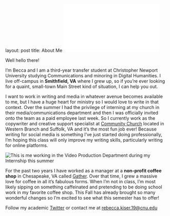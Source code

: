 
layout: post
title: About Me
![Profile Picture](rebeccakiser.github.io/images/profile.md)

Well hello there! 

I’m Becca and I am a third-year transfer student at Christopher Newport University studying Communications and minoring in Digital Humanities. I live off-campus in **Smithfield, VA** where I grew up, so if you’re ever looking for a quaint, small-town Main Street kind of situation, I can help you out. 

I want to work in writing and media in whatever avenue becomes available to me, but I have a huge heart for ministry so I would love to write in that context. Over the summer I had the privilege of interning at my church in their media/communications department and then I was officially invited onto the team as a paid employee last week. So I currently work as the copywriter and creative support specialist at [Community Church](https://community.church/) located in Western Branch and Suffolk, VA and it’s the most fun job ever! Because writing for social media is something I’ve just started doing professionally, I’m hoping this class will only improve my writing skills, particularly writing for online platforms. 

![This is me working in the Video Production Department during my Internship this summer](rebeccakiser.github.io/images/IMG_4272.JPG)

For the past two years I have worked as a manager at a **non-profit coffee shop** in Chesapeake, VA called [Gather](https://gathercafe.net/). Over that time, I grew a massive love for coffee in all it’s fabulous forms. When I’m not in class, I’m most likely sipping on something caffeinated and pretending to be doing school work in my favorite coffee shop. This Fall has already brought so many wonderful changes so I’m excited to see what this semester has to offer!

Follow my academic [Twitter](https://twitter.com/Rebecca06565731) or contact me at rebecca.kiser.19@cnu.edu
